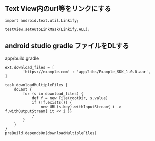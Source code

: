 ## Text View内のurl等をリンクにする

```
import android.text.util.Linkify;

testView.setAutoLinkMask(Linkify.ALL);
```


## android studio gradle ファイルをDLする
app/build.gradle

```
ext.download_files = [
        'https://example.com' : 'app/libs/Example_SDK_1.0.0.aar',
]

task downloadMultipleFiles {
    doLast {
        for (s in download_files) {
            def f = new File(rootDir, s.value)
            if (!f.exists()) {
                new URL(s.key).withInputStream{ i -> f.withOutputStream{ it << i }}
            }
        }
    }
}
preBuild.dependsOn(downloadMultipleFiles)
```
